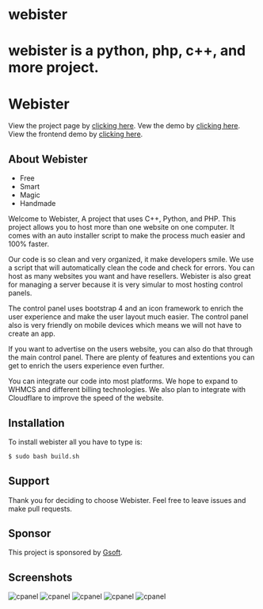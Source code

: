 
# webister
webister is a python, php, c++, and more project.
=======
# Webister
View the project page by [clicking here](http://alwaysontop617.github.io/webister).
Vew the demo by [clicking here](http://tecflaretest.000webhostapp.com/).
View the frontend demo by [clicking here](http://tecflaretest.000webhostapp.com/gen.php?id=729bb07354cfd99083a34ccd5438f3457eba7752).
## About Webister

  - Free
  - Smart
  - Magic
  - Handmade

Welcome to Webister, A project that uses C++, Python, and PHP. This project allows you to host more than one website on one computer. It comes with an auto installer script to make the process much easier and 100% faster.

Our code is so clean and very organized, it make developers smile. We use a script that will automatically clean the code and check for errors. You can host as many websites you want and have resellers. Webister is also great for managing a server because it is very simular to most hosting control panels.

The control panel uses bootstrap 4 and an icon framework to enrich the user experience and make the user layout much easier. The control panel also is very friendly on mobile devices which means we will not have to create an app.

If you want to advertise on the users website, you can also do that through the main control panel. There are plenty of features and extentions you can get to enrich the users experience even further.

You can integrate our code into most platforms. We hope to expand to WHMCS and different billing technologies. We also plan to integrate with Cloudflare to improve the speed of the website.

## Installation

To install webister all you have to type is:
```sh
$ sudo bash build.sh
```

## Support

Thank you for deciding to choose Webister. Feel free to leave issues and make pull requests.

## Sponsor

This project is sponsored by [Gsoft](http://gsoft.cu.cc/).

## Screenshots

![cpanel](https://raw.githubusercontent.com/alwaysontop617/webister/master/screenshots/login.png)
![cpanel](https://raw.githubusercontent.com/alwaysontop617/webister/master/screenshots/cpanel.png)
![cpanel](https://raw.githubusercontent.com/alwaysontop617/webister/master/screenshots/database.png)
![cpanel](https://raw.githubusercontent.com/alwaysontop617/webister/master/screenshots/fileman.png)
![cpanel](https://raw.githubusercontent.com/alwaysontop617/webister/master/screenshots/website.png)

